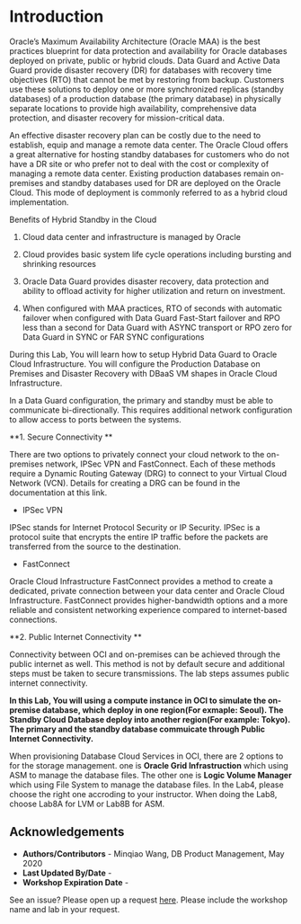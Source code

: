 # Introduction

Oracle’s Maximum Availability Architecture (Oracle MAA) is the best practices blueprint for data protection and availability for Oracle databases deployed on private, public or hybrid clouds. Data Guard and Active Data Guard provide disaster recovery (DR) for databases with recovery time objectives (RTO) that cannot be met by restoring from backup. Customers use these solutions to deploy one or more synchronized replicas (standby databases) of a production database (the primary database) in physically separate locations to provide high availability, comprehensive data protection, and disaster recovery for mission-critical data. 

An effective disaster recovery plan can be costly due to the need to establish, equip and manage a remote data center. The Oracle Cloud offers a great alternative for hosting standby databases for customers who do not have a DR site or who prefer not to deal with the cost or complexity of managing a remote data center. Existing production databases remain on-premises and standby databases used for DR are deployed on the Oracle Cloud. This mode of deployment is commonly referred to as a hybrid cloud implementation. 

Benefits of Hybrid Standby in the Cloud 

1. Cloud data center and infrastructure is managed by Oracle 

2. Cloud provides basic system life cycle operations including bursting and shrinking resources 

3. Oracle Data Guard provides disaster recovery, data protection and ability to offload activity for higher utilization and return on investment. 

4. When configured with MAA practices, RTO of seconds with automatic failover when configured with Data Guard Fast-Start failover and RPO less than a second for Data Guard with ASYNC transport or RPO zero for Data Guard in SYNC or FAR SYNC configurations 

During this Lab, You will learn how to setup Hybrid Data Guard to Oracle Cloud Infrastructure. You will configure the Production Database on Premises and Disaster Recovery with DBaaS VM shapes in Oracle Cloud Infrastructure.

In a Data Guard configuration, the primary and standby must be able to communicate bi-directionally. This requires additional network configuration to allow access to ports between the systems. 

**1. Secure Connectivity **

There are two options to privately connect your cloud network to the on-premises network, IPSec VPN and FastConnect. Each of these methods require a Dynamic Routing Gateway (DRG) to connect to your Virtual Cloud Network (VCN). Details for creating a DRG can be found in the documentation at this link. 

- IPSec VPN 

IPSec stands for Internet Protocol Security or IP Security. IPSec is a protocol suite that encrypts the entire IP traffic before the packets are transferred from the source to the destination. 

- FastConnect 

Oracle Cloud Infrastructure FastConnect provides a method to create a dedicated, private connection between your data center and Oracle Cloud Infrastructure. FastConnect provides higher-bandwidth options and a more reliable and consistent networking experience compared to internet-based connections. 

**2. Public Internet Connectivity **

Connectivity between OCI and on-premises can be achieved through the public internet as well. This method is not by default secure and additional steps must be taken to secure transmissions. The lab steps assumes public internet connectivity. 

**In this Lab, You will using a compute instance in OCI to simulate the on-premise database, which deploy in one region(For exmaple: Seoul). The Standby Cloud Database deploy into another region(For example: Tokyo). The primary and the standby database commuicate through Public Internet Connectivity.**

When provisioning Database Cloud Services in OCI, there are 2 options to for the storage management. one is **Oracle Grid Infrastruction** which using ASM to manage the database files. The other one is **Logic Volume Manager** which using File System to manage the database files. In the Lab4, please choose the right one accroding to your instructor. When doing the Lab8, choose Lab8A for LVM or Lab8B for ASM.



## Acknowledgements

- **Authors/Contributors** - Minqiao Wang, DB Product Management, May 2020
- **Last Updated By/Date** - 
- **Workshop Expiration Date** - 

See an issue?  Please open up a request [here](https://github.com/oracle/learning-library/issues).   Please include the workshop name and lab in your request. 